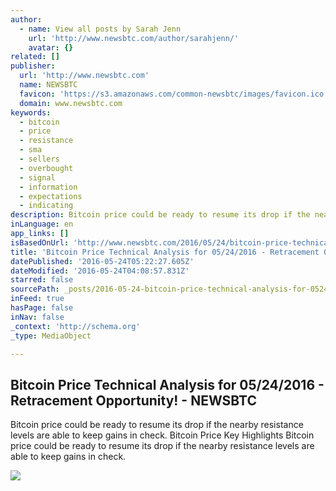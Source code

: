```yaml
---
author:
  - name: View all posts by Sarah Jenn
    url: 'http://www.newsbtc.com/author/sarahjenn/'
    avatar: {}
related: []
publisher:
  url: 'http://www.newsbtc.com'
  name: NEWSBTC
  favicon: 'https://s3.amazonaws.com/common-newsbtc/images/favicon.ico'
  domain: www.newsbtc.com
keywords:
  - bitcoin
  - price
  - resistance
  - sma
  - sellers
  - overbought
  - signal
  - information
  - expectations
  - indicating
description: Bitcoin price could be ready to resume its drop if the nearby resistance levels are able to keep gains in check. Bitcoin Price Key Highlights Bitcoin price could be ready to resume its drop if the nearby resistance levels are able to keep gains in check.
inLanguage: en
app_links: []
isBasedOnUrl: 'http://www.newsbtc.com/2016/05/24/bitcoin-price-technical-analysis-05242016-retracement-opportunity/'
title: 'Bitcoin Price Technical Analysis for 05/24/2016 - Retracement Opportunity! - NEWSBTC'
datePublished: '2016-05-24T05:22:27.605Z'
dateModified: '2016-05-24T04:08:57.831Z'
starred: false
sourcePath: _posts/2016-05-24-bitcoin-price-technical-analysis-for-05242016-retracemen.md
inFeed: true
hasPage: false
inNav: false
_context: 'http://schema.org'
_type: MediaObject

---
```

<article style=""><h1>Bitcoin Price Technical Analysis for 05/24/2016 - Retracement Opportunity! - NEWSBTC</h1><p>Bitcoin price could be ready to resume its drop if the nearby resistance levels are able to keep gains in check. Bitcoin Price Key Highlights Bitcoin price could be ready to resume its drop if the nearby resistance levels are able to keep gains in check.</p><img src="http://s3.amazonaws.com/main-newsbtc-images/2016/05/24043743/160524_bitcoin.png" /></article>